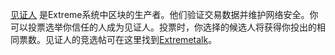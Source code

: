[见证人](introduction/witness) 是Extreme系统中区块的生产者。他们验证交易数据并维护网络安全。你可以投票选举你信任的人成为见证人。投票时，你选择的候选人将获得你投出的相同票数。见证人的竞选帖可在这里找到[Extremetalk](https://extremetalk.org/index.php/board,61.0.html)。